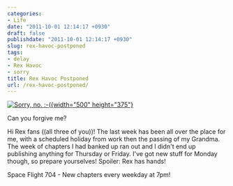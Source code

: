 ```yaml
---
categories:
- Life
date: "2011-10-01 12:14:17 +0930"
draft: false
publishdate: "2011-10-01 12:14:17 +0930"
slug: rex-havoc-postponed
tags:
- delay
- Rex Havoc
- sorry
title: Rex Havoc Postponed
url: /rex-havoc-postponed/
---
```

[![Sorry, no.
:-(](https://turbo.geekorium.com.au/wp-content/uploads/2697110891_30b94c17d32.jpg){width="500"
height="375"}](http://www.flickr.com/photos/fboyd/2697110891/ "Sorry, no.  :-( by °Florian, on Flickr")

Can you forgive me?

Hi Rex fans ((all three of you))! The last week has been all over the
place for me, with a scheduled holiday from work then the passing of my
Grandma. The week of chapters I had banked up ran out and I didn't end
up publishing anything for Thursday or Friday. I've got new stuff for
Monday though, so prepare yourselves! Spoiler: Rex has hands!

Space Flight 704 - New chapters every weekday at 7pm!